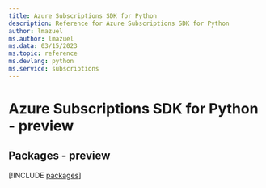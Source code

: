 ```yaml
---
title: Azure Subscriptions SDK for Python
description: Reference for Azure Subscriptions SDK for Python
author: lmazuel
ms.author: lmazuel
ms.data: 03/15/2023
ms.topic: reference
ms.devlang: python
ms.service: subscriptions
---
```

# Azure Subscriptions SDK for Python - preview
## Packages - preview
[!INCLUDE [packages](subscriptions-index.md)]